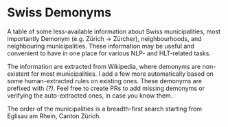 # Swiss Demonyms
A table of some less-available information about Swiss municipalities, most importantly Demonym (e.g. Zürich -> Zürcher), neighbourhoods, and neighbouring municipalities. These information may be useful and convenient to have in one place for various NLP- and HLT-related tasks.  

The information are extracted from Wikipedia, where demonyms are non-existent for most municipalities. I add a few more automatically based on some human-extracted rules on existing ones. These demonyms are prefixed with _(?)_. Feel free to create PRs to add missing demonyms or verifying the auto-extracted ones, in case you know them.  

The order of the municipalities is a breadth-first search starting from Eglisau am Rhein, Canton Zürich.
